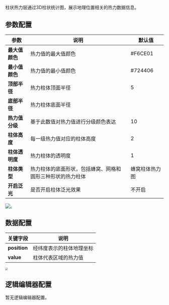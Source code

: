 柱状热力层通过3D柱状统计图，展示地理位置相关的热力数据信息。

## 参数配置
| 参数 | 说明 | 默认值 |
| --- | --- | --- |
| **最大值颜色** | 热力值的最大值颜色 | #F6CE01 |
| **最小值颜色** | 热力值的最小值颜色 | #724406 |
| **顶部半径** | 热力柱体顶面半径 | 5 |
| **底部半径** | 热力柱体底面半径 | |
| **热力值分级** | 基于此数值对热力值进行分级颜色表达 | 10 |
| **柱体高度** | 每一级热力值对应的柱体高度 | 2 |
| **柱体透明度** | 热力柱体的透明度 | 1 |
| **柱体类型** | 热力柱体的底面形状，包括蜂窝、网格和圆形三种形状的热力柱体 | 蜂窝柱体热力图 |
| **开启泛光** | 是否开启柱体泛光效果 | 不开启 |

![](https://qcloudimg.tencent-cloud.cn/raw/caec137ecd3e74f6e3f1850a2023d5dd.jpg)<img src="https://qcloudimg.tencent-cloud.cn/raw/554bc34c141e0d75a95e0f8c4b72ac1f.png"  style="zoom:40%;">

## 数据配置
| 关键字段 | 说明 |
| --- | --- |
| **position** | 经纬度表示的柱体地理坐标 |
| **value** | 柱体代表区域的热力值 |

<img src="https://qcloudimg.tencent-cloud.cn/raw/2779589d6aef810adccb4b5151be5690.jpg"  style="zoom:50%;">

## 逻辑编辑器配置
暂无逻辑编辑器配置。
